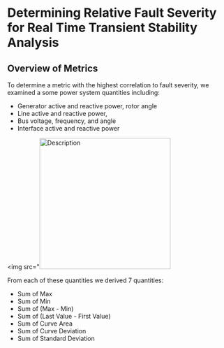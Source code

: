 # Determining Relative Fault Severity for Real Time Transient Stability Analysis
## Overview of Metrics

To determine a metric with the highest correlation to fault severity, we examined a some power system quantities including:
*	Generator active and reactive power, rotor angle
*	Line active and reactive power,
*	Bus voltage, frequency, and angle
*	Interface active and reactive power
  
<img src="<img src="URL_of_your_image" alt="Description" width="300"/>

From each of these quantities we derived 7 quantities:
* Sum of Max
* Sum of Min
* Sum of (Max - Min)
* Sum of (Last Value - First Value)
* Sum of Curve Area
* Sum of Curve Deviation
* Sum of Standard Deviation
